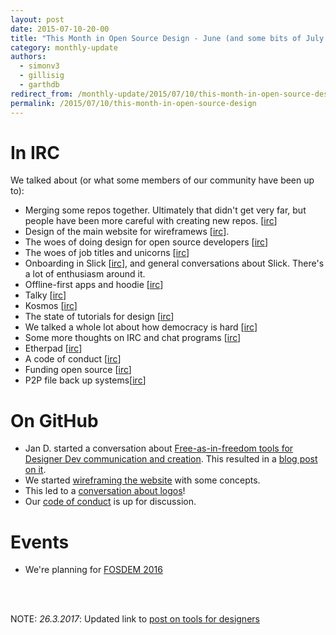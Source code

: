 ```yaml
---
layout: post
date: 2015-07-10-20-00
title: "This Month in Open Source Design - June (and some bits of July and May)"
category: monthly-update
authors:
  - simonv3
  - gillisig
  - garthdb
redirect_from: /monthly-update/2015/07/10/this-month-in-open-source-design.html
permalink: /2015/07/10/this-month-in-open-source-design
---
```


# In IRC

We talked about (or what some members of our community have been up to):

- Merging some repos together. Ultimately that didn't get very far, but people have been more careful with creating new repos. [[irc](https://botbot.me/freenode/opensourcedesign/2015-05-18/?msg=39486383&page=2)]
- Design of the main website for wireframews [[irc](https://botbot.me/freenode/opensourcedesign/2015-05-18/?msg=39486383&page=2)].
- The woes of doing design for open source developers [[irc](https://github.com/opensourcedesign/opensourcedesign.net/issues/18)]
- The woes of job titles and unicorns [[irc](https://botbot.me/freenode/opensourcedesign/2015-05-23/?msg=39967391&page=1)]
- Onboarding in Slick [[irc](https://botbot.me/freenode/opensourcedesign/2015-05-23/?msg=39984519&page=2)], and general conversations about Slick. There's a lot of enthusiasm around it.
- Offline-first apps and hoodie [[irc](https://botbot.me/freenode/opensourcedesign/2015-05-25/?msg=40069142&page=1)]
- Talky [[irc](https://botbot.me/freenode/opensourcedesign/2015-06-02/?msg=40760040&page=1)]
- Kosmos [[irc](https://botbot.me/freenode/opensourcedesign/2015-06-08/?msg=41247099&page=1)]
- The state of tutorials for design [[irc](https://botbot.me/freenode/opensourcedesign/2015-06-08/?msg=41268491&page=2)]
- We talked a whole lot about how democracy is hard [[irc](https://botbot.me/freenode/opensourcedesign/2015-06-10/?msg=41469276&page=1)]
- Some more thoughts on IRC and chat programs [[irc](https://botbot.me/freenode/opensourcedesign/2015-06-11/?msg=41584415&page=1)]
- Etherpad [[irc](https://botbot.me/freenode/opensourcedesign/2015-06-11/?msg=41584415&page=1)]
- A code of conduct [[irc](https://botbot.me/freenode/opensourcedesign/2015-06-11/?msg=41584415&page=1)]
- Funding open source [[irc](https://botbot.me/freenode/opensourcedesign/2015-07-03/?msg=43599602&page=1)]
- P2P file back up systems[[irc](https://opensourcedesign.net/events/design/hack/meeting/2015/02/01/opensourcedesign-fosdem.html)]

# On GitHub

- Jan D. started a conversation about [Free-as-in-freedom tools for Designer Dev communication and creation](https://github.com/opensourcedesign/resources/issues/16). This resulted in a [blog post on it](https://opensourcedesign.net/2015/05/23/text-based-tools-for-designers).
- We started [wireframing the website](https://github.com/opensourcedesign/opensourcedesign.net/issues/17) with some concepts.
- This led to a [conversation about logos](https://github.com/opensourcedesign/opensourcedesign.net/issues/18)!
- Our [code of conduct](//opensourcedesign.net/code-of-conduct/) is up for discussion.

# Events

- We're planning for [FOSDEM 2016](https://opensourcedesign.net/events/design/hack/meeting/2015/02/01/opensourcedesign-fosdem.html)

<br>
<br>

NOTE: _26.3.2017_: Updated link to [post on tools for designers](https://opensourcedesign.net/2015/05/23/text-based-tools-for-designers)
